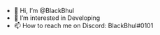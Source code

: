 - 👋 Hi, I’m @BlackBhul
- 👀 I’m interested in Developing
- 📫 How to reach me on Discord: BlackBhul#0101

<!---
BlackBhul/BlackBhul is a ✨ special ✨ repository because its `README.md` (this file) appears on your GitHub profile.
You can click the Preview link to take a look at your changes.
--->
